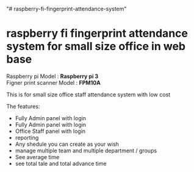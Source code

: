 "# raspberry-fi-fingerprint-attendance-system"
<h1>raspberry fi fingerprint attendance system for small size office in web base</h1>

Raspberry pi Model : <b>Raspberry pi 3</b><br>
Figner print scanner Model : <b>FPM10A</b>

This is for small size office staff attendance system with low cost


The features:
    <ul>
<li>Fully Admin panel with login</li>
    <li>Fully Admin panel with login</li>
    <li>Office Staff panel with login</li>
    <li>reporting</li>
    <li>Any shedule you can create as your wish</li>
    <li>manage multiple team and multiple department / groups</li>
    <li>See average time </li>
    <li>see total tale and total advance time</li>
</ul>
